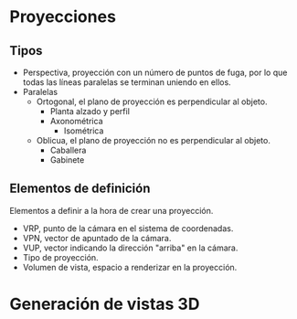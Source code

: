 # Proyecciones
## Tipos
- Perspectiva, proyección con un número de puntos de fuga, por lo que todas las líneas paralelas se terminan uniendo en ellos.
- Paralelas
	- Ortogonal, el plano de proyección es perpendicular al objeto.
		- Planta alzado y perfil
		- Axonométrica
			- Isométrica
	- Oblicua, el plano de proyección no es perpendicular al objeto.
		- Caballera
		- Gabinete

## Elementos de definición
Elementos a definir a la hora de crear una proyección.
- VRP, punto de la cámara en el sistema de coordenadas.
- VPN, vector de apuntado de la cámara.
- VUP, vector indicando la dirección "arriba" en la cámara.
- Tipo de proyección.
- Volumen de vista, espacio a renderizar en la proyección.

# Generación de vistas 3D
